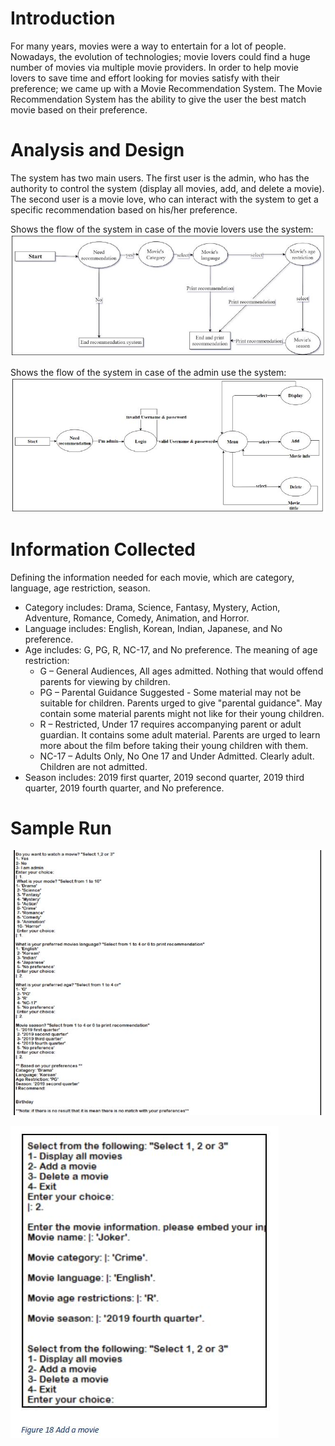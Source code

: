 # Introduction
For many years, movies were a way to entertain for a lot of people. Nowadays, the evolution of technologies; movie lovers could find a huge number of movies via multiple movie providers. In order to help movie lovers to save time and effort looking for movies satisfy with their preference; we came up with a Movie Recommendation System. The Movie Recommendation System has the ability to give the user the best match movie based on their preference.


# Analysis and Design
The system has two main users. The first user is the admin, who has the authority to control the
system (display all movies, add, and delete a movie). The second user is a movie love, who can interact
with the system to get a specific recommendation based on his/her preference.

Shows the flow of the system in case of the movie lovers use the system:
![](https://github.com/Ranim1997/Movie-Recommendation-System-Prolog/blob/master/img/movielover.JPG)

Shows the flow of the system in case of the admin use the system:
![](https://github.com/Ranim1997/Movie-Recommendation-System-Prolog/blob/master/img/admin.JPG)


# Information Collected
Defining the information needed for each movie, which are category, language, age restriction, season.

- Category includes: Drama, Science, Fantasy, Mystery, Action, Adventure, Romance, Comedy, Animation, and Horror.
- Language includes: English, Korean, Indian, Japanese, and No preference.
- Age includes: G, PG, R, NC-17, and No preference. The meaning of age restriction:
  + G – General Audiences, All ages admitted. Nothing that would offend parents for viewing by children.
  + PG – Parental Guidance Suggested - Some material may not be suitable for children. Parents urged to give "parental guidance". May contain some material parents might not like for their young children.
  + R – Restricted, Under 17 requires accompanying parent or adult guardian. It contains some adult material. Parents are urged to learn more about the film before taking their young children with them.
  + NC-17 – Adults Only, No One 17 and Under Admitted. Clearly adult. Children are not admitted.
- Season includes: 2019 first quarter, 2019 second quarter, 2019 third quarter, 2019 fourth quarter, and No preference.

# Sample Run

![](https://github.com/Ranim1997/Movie-Recommendation-System-Prolog/blob/master/img/full%20path.JPG)

![](https://github.com/Ranim1997/Movie-Recommendation-System-Prolog/blob/master/img/add%20movie.JPG)



